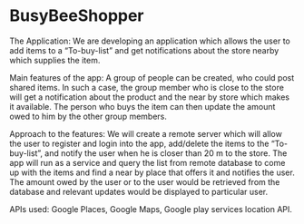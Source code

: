# BusyBeeShopper
The Application: We are developing an application which allows the user to add items to a “To-buy-list” and get notifications about the store nearby which supplies the item.

Main features of the app: A group of people can be created, who could post shared items. In such a case, the group member who is close to the store will get a notification about the product and the near by store which makes it available. The person who buys the item can then update the amount owed to him by the other group members.

Approach to the features: We will create a remote server which will allow the user to register and login into the app, add/delete the items to the “To-buy-list”, and notify the user when he is closer than 20 m to the store. The app will run as a service and query the list from remote database to come up with the items and find a near by place that offers it and notifies the user. The amount owed by the user or to the user would be retrieved from the database and relevant updates would be displayed to particular user.

APIs used: Google Places, Google Maps, Google play services location API.
